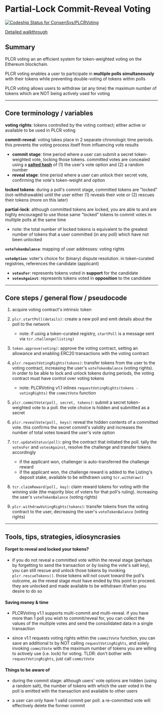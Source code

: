 # Partial-Lock Commit-Reveal Voting

[ ![Codeship Status for ConsenSys/PLCRVoting](https://app.codeship.com/projects/e58babc0-7647-0135-1b40-3a2518fac0ae/status?branch=master)](https://app.codeship.com/projects/244454)

[Detailed walkthrough](https://medium.com/metax-publication/a-walkthrough-of-plcr-voting-in-solidity-92420bd5b87c)

## Summary

PLCR voting an an efficient system for token-weighted voting on the Ethereum blockchain.

PLCR voting enables a user to participate in **multiple polls simultaneously** with their tokens while preventing double-voting of tokens within polls

PLCR voting allows users to withdraw (at any time) the maximum number of tokens which are NOT being actively used for voting

---

## Core terminology / variables

**voting rights**: tokens controlled by the voting contract; either active or available to be used in PLCR voting

**commit-reveal**: voting takes place in 2 separate chronologic time periods. this prevents the voting process itself from influencing vote results

* **commit stage**: time period where a user can submit a secret token-weighted vote, locking those tokens. committed votes are concealed using a [**salted hash**](https://en.wikipedia.org/wiki/Salt_%28cryptography%29) of (1) the user's vote option and (2) a random number
* **reveal stage**: time period where a user can unlock their secret vote, confirming the vote's token-weight and option

**locked tokens**: during a poll's commit stage, committed tokens are "locked" (not-withdrawable) until the user either (1) reveals their vote or (2) rescues their tokens (more on this later)

**partial-lock**: although committed tokens are locked, you are able to and are highly encouraged to use those same "locked" tokens to commit votes in multiple polls at the same time

* note: the total number of locked tokens is equivalent to the greatest number of tokens that a user committed (in any poll) which have not been unlocked

**`voteTokenBalance`**: mapping of user addresses: voting rights

**`voteOption`**: voter's choice for (binary) dispute resolution. in token-curated registries, references the candidate (applicant)

* **`votesFor`**: represents tokens voted in **support** for the candidate
* **`votesAgainst`**: represents tokens voted in **opposition** to the candidate

---

## Core steps / general flow / pseudocode

1.  acquire voting contract's intrinsic token

1.  `plcr.startPoll(details)`: create a new poll and emit details about the poll to the network

    * note: if using a token-curated registry, `startPoll` is a message sent via `tcr.challenge(listing)`

1.  `token.approve(voting)`: approve the voting contract, setting an allowance and enabling ERC20 transactions with the voting contract

1.  `plcr.requestVotingRights(tokens)`: transfer tokens from the user to the voting contract, increasing the user's `voteTokenBalance` (voting rights). in order to be able to lock and unlock tokens during periods, the voting contract must have control over voting tokens

    * note: PLCRVoting v1.1 inlines `requestVotingRights(tokens - votingRights)` the `commitVote` function

1.  `plcr.commitVote(poll, secret, tokens)`: submit a secret token-weighted vote to a poll. the vote choice is hidden and submitted as a secret

1.  `plcr.revealVote(poll, keys)`: reveal the hidden contents of a committed vote. this confirms the secret commit's validity and increases the number of total votes toward the user's vote option

1.  `tcr.updateStatus(poll)`: ping the contract that initiated the poll. tally the `votesFor` and `votesAgainst`, resolve the challenge and transfer tokens accordingly

    * if the applicant won, challenger is auto-transferred the challenge reward
    * if the applicant won, the challenge reward is added to the Listing's deposit stake, available to be withdrawn using `tcr.withdraw()`

1.  `tcr.claimReward(poll, key)`: claim reward tokens for voting with the winning side (the majority bloc of voters for that poll's ruling). increasing the user's `voteTokenBalance` (voting rights)

1.  `plcr.withdrawVotingRights(tokens)`: transfer tokens from the voting contract to the user, decreasing the user's `voteTokenBalance` (voting rights)

---

## Tools, tips, strategies, idiosyncrasies

#### Forget to reveal and locked your tokens?

* if you do not reveal a committed vote within the reveal stage (perhaps by forgetting to send the transaction or by losing the vote's salt key), you can still rescue and unlock those tokens by invoking `plcr.rescueTokens()`. those tokens will not count toward the poll's outcome, as the reveal stage must have ended by this point to proceed. they are unlocked and made available to be withdrawn if/when you desire to do so

#### Saving money & time

* PLCRVoting v1.1 supports multi-commit and multi-reveal. if you have more than 1 poll you wish to commit/reveal for, you can collect the values of the multiple votes and send the consolidated data in a single transaction

* since v1.1 requests voting rights within the `commitVote` function, you can save an additional tx by NOT calling `requestVotingRights`, and solely invoking `commitVote` with the maximum number of tokens you are willing to actively use (i.e. lock) for voting. TLDR: don't bother with `requestVotingRights`, just call `commitVote`

#### Things to be aware of

* during the commit stage: although users' vote options are hidden (using a random salt), the number of tokens with which the user voted in the poll is emitted with the transaction and available to other users

* a user can only have 1 valid commit per poll. a re-committed vote will effectively delete the former commit
